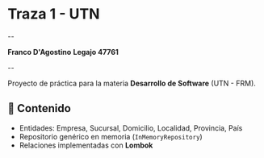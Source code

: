 # Traza 1 - UTN
--

**Franco D'Agostino**
**Legajo 47761**

--

Proyecto de práctica para la materia **Desarrollo de Software** (UTN - FRM).

## 📌 Contenido
- Entidades: Empresa, Sucursal, Domicilio, Localidad, Provincia, País  
- Repositorio genérico en memoria (`InMemoryRepository`)  
- Relaciones implementadas con **Lombok**
